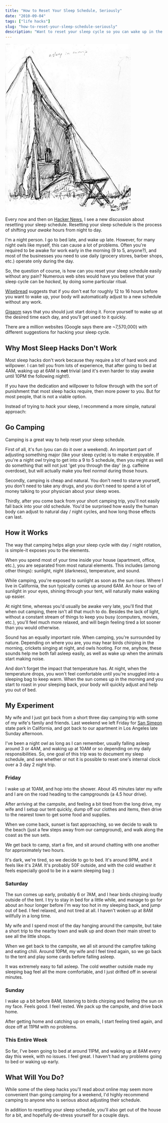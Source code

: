 ```yaml
---
title: "How to Reset Your Sleep Schedule, Seriously"
date: "2010-09-04"
tags: ["life hacks"]
slug: "how-to-reset-your-sleep-schedule-seriously"
description: "Want to reset your sleep cycle so you can wake up in the morning when the sun rises?  Try going on a camping trip!"
---
```



![Tent Sketch][]


Every now and then on [Hacker News][], I see a new discussion about resetting
your sleep schedule.  Resetting your sleep schedule is the process of shifting
your *awake* hours from night to day.

I'm a night person.  I go to bed late, and wake up late.  However, for many
night owls like myself, this can cause a lot of problems.  Often you're
required to be awake for work early in the morning (9 to 5, anyone?), and most
of the businesses you need to use daily (grocery stores, barber shops, etc.)
operate only during the day.

So, the question of course, is how can you reset your sleep schedule easily
without any pain?  Numerous web sites would have you believe that your sleep
cycle can be *hacked*, by doing some particular ritual.

[Wisebread][] suggests that if you don't eat for roughly 12 to 16 hours before
you want to wake up, your body will automatically adjust to a new schedule
without any work.

[Gigaom][] says that you should just start doing it.  Force yourself to wake up
at the desired time each day, and you'll get used to it quickly.

There are a million websites (Google says there are ~7,570,000) with different
suggestions for hacking your sleep cycle.


## Why Most Sleep Hacks Don't Work

Most sleep hacks don't work because they require a lot of hard work and
willpower.  I can tell you from lots of experience, that after going to bed at
4AM, waking up at 6AM is **not** trivial (and it's even harder to stay awake
until 10PM the following night!).

If you have the dedication and willpower to follow through with the sort of
punishment that most sleep hacks require, then more power to you.  But for most
people, that is not a viable option.

Instead of trying to *hack* your sleep, I recommend a more simple, natural
approach:


## Go Camping

Camping is a great way to help reset your sleep schedule.

First of all, it's fun (you can do it over a weekend).  An important part of
adjusting something major (like your sleep cycle) is to make it enjoyable.  If
you're a night owl trying to get into a 9 to 5 schedule, then you might as well
do something that will not just 'get you through the day' (e.g. caffeine
overdose), but will actually make you feel *normal* during those hours.

Secondly, camping is cheap and natural.  You don't need to starve yourself, you
don't need to take any drugs, and you don't need to spend a lot of money
talking to your physician about your sleep woes.

Thirdly, after you come back from your short camping trip, you'll not easily
fall back into your old schedule.  You'd be surprised how easily the human body
can adjust to natural day / night cycles, and how long those effects can last.


## How it Works

The way that camping helps align your sleep cycle with day / night rotation, is
simple-it exposes you to the elements.

When you spend most of your time inside your house (apartment, office, etc.),
you are separated from most natural elements.  This includes (among other
things): sunlight, night (darkness), temperature, and sound.

While camping, you're exposed to sunlight as soon as the sun rises.  Where I
live in California, the sun typically comes up around 6AM.  An hour or two of
sunlight in your eyes, shining through your tent, will naturally make waking up
easier.

At night time, whereas you'd usually be awake very late, you'll find that when
out camping, there isn't all that much to do.  Besides the lack of light,
without a constant stream of things to keep you busy (computers, movies, etc.),
you'll feel much more relaxed, and will begin feeling tired a lot sooner than
you would otherwise.

Sound has an equally important role.  When camping, you're surrounded by
nature.  Depending on where you are, you may hear birds chirping in the
morning, crickets singing at night, and owls hooting.  For me, anyhow, these
sounds help me both fall asleep easily, as well as wake up when the animals
start making noise.

And don't forget the impact that temperature has.  At night, when the
temperature drops, you won't feel comfortable until you're snuggled into a
sleeping bag to keep warm.  When the sun comes up in the morning and you start
to roast in your sleeping back, your body will quickly adjust and help you out
of bed.


## My Experiment

My wife and I just got back from a short three day camping trip with some of my
wife's family and friends.  Last weekend we left Friday for [San Simeon][]
state park in California, and got back to our apartment in Los Angeles late
Sunday afternoon.

I've been a night owl as long as I can remember, usually falling asleep around
3 or 4AM, and waking up at 10AM or so depending on my daily responsibilities.
So, one goal of this trip was to document my sleep schedule, and see whether or
not it is possible to reset one's internal clock over a 3 day 2 night trip.


### Friday

I wake up at 10AM, and hop into the shower.  About 45 minutes later my wife and
I are on the road heading to the campgrounds (a 4.5 hour drive).

After arriving at the campsite, and feeling a bit tired from the long drive, my
wife and I setup our tent quickly, dump off our clothes and items, then drive
to the nearest town to get some food and supplies.

When we come back, sunset is fast approaching, so we decide to walk to the
beach (just a few steps away from our campground), and walk along the coast as
the sun sets.

We get back to camp, start a fire, and sit around chatting with one another for
approximately two hours.

It's dark, we're tired, so we decide to go to bed.  It's around 9PM, and it
feels like it's 2AM.  It's probably 50F outside, and with the cold weather it
feels especially good to be in a warm sleeping bag :)


### Saturday

The sun comes up early, probably 6 or 7AM, and I hear birds chirping loudly
outside of the tent.  I try to stay in bed for a little while, and manage to go
for about an hour longer before I'm way too hot in my sleeping back, and jump
out of bed.  I feel relaxed, and not tired at all.  I haven't woken up at 8AM
willfully in a long time.

My wife and I spend most of the day hanging around the campsite, but take a
short trip to the nearby town and walk up and down their main street to see all
the little shops.

When we get back to the campsite, we all sit around the campfire talking and
eating chili.  Around 10PM, my wife and I feel tired again, so we go back to
the tent and play some cards before falling asleep.

It was extremely easy to fall asleep.  The cold weather outside made my
sleeping bag feel all the more comfortable, and I just drifted off in several
minutes.


### Sunday

I wake up a bit before 8AM, listening to birds chirping and feeling the sun on
my face.  Feels good.  I feel rested.  We pack up the campsite, and drive back
home.

After getting home and catching up on emails, I start feeling tired again, and
doze off at 11PM with no problems.


### This Entire Week

So far, I've been going to bed at around 11PM, and waking up at 8AM every day
this week, with no issues.  I feel great.  I haven't had any problems going to
bed or waking up early.


## What Will You Do?

While some of the sleep hacks you'll read about online may seem more convenient
than going camping for a weekend, I'd highly recommend camping to anyone who is
serious about adjusting their schedule.

In addition to resetting your sleep schedule, you'll also get out of the house
for a bit, and hopefully de-stress yourself for a couple days.


  [Tent Sketch]: /static/images/2010/tent-sketch.png "Tent Sketch"
  [Hacker News]: http://news.ycombinator.com/ "Hacker News"
  [Wisebread]: http://www.wisebread.com/how-to-naturally-reset-your-sleep-cycle-overnight/ "Wisebread on How to Naturally Reset Your SLeep Cycle"
  [Gigaom]: http://gigaom.com/collaboration/how-to-reset-your-body-clock/ "Gigaom on How to Reset Your Body Clock"
  [San Simeon]: http://www.parks.ca.gov/?page_id=590 "San Simeon State Park"
